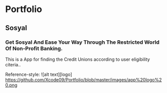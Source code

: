 # Portfolio


## Sosyal
### Get Sosyal And Ease Your Way Through The Restricted World Of Non-Profit Banking.

This is a App for finding the Credit Unions according to user eligibility citeria..

Reference-style: 
![alt text][logo] https://github.com/Xcode09/Portfolio/blob/master/images/app%20logo%20.png

 
